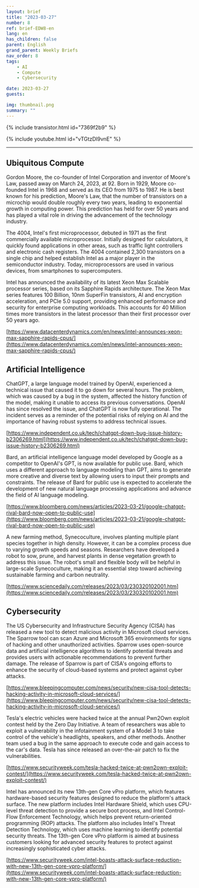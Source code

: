 ```yaml
---
layout: brief
title: "2023-03-27"
number: 8
ref: brief-EDW8-en
lang: en
has_children: false
parent: English
grand_parent: Weekly Briefs
nav_order: 8
tags:
    - AI
    - Compute
    - Cybersecurity

date: 2023-03-27
guests:

img: thumbnail.png
summary: ""
---
```


{% include transistor.html id="7369f2b9" %}



{% include youtube.html id="vTGtzDl9vnE" %}

---

## Ubiquitous Compute

Gordon Moore, the co-founder of Intel Corporation and inventor of Moore's Law, passed away on March 24, 2023, at 92. Born in 1929, Moore co-founded Intel in 1968 and served as its CEO from 1975 to 1987. He is best known for his prediction, Moore's Law, that the number of transistors on a microchip would double roughly every two years, leading to exponential growth in computing power. This prediction has held for over 50 years and has played a vital role in driving the advancement of the technology industry.

The 4004, Intel's first microprocessor, debuted in 1971 as the first commercially available microprocessor. Initially designed for calculators, it quickly found applications in other areas, such as traffic light controllers and electronic cash registers. The 4004 contained 2,300 transistors on a single chip and helped establish Intel as a major player in the semiconductor industry. Today, microprocessors are used in various devices, from smartphones to supercomputers.

Intel has announced the availability of its latest Xeon Max Scalable processor series, based on its Sapphire Rapids architecture. The Xeon Max series features 100 Billion, 10nm SuperFin transistors, AI and encryption acceleration, and PCIe 5.0 support, providing enhanced performance and security for enterprise computing workloads.  This accounts for 40 Million times more transistors in the latest processor than their first processor over 50 years ago.

[https://www.datacenterdynamics.com/en/news/intel-announces-xeon-max-sapphire-rapids-cpus/](https://www.datacenterdynamics.com/en/news/intel-announces-xeon-max-sapphire-rapids-cpus/)

## Artificial Intelligence

ChatGPT, a large language model trained by OpenAI, experienced a technical issue that caused it to go down for several hours. The problem, which was caused by a bug in the system, affected the history function of the model, making it unable to access its previous conversations. OpenAI has since resolved the issue, and ChatGPT is now fully operational. The incident serves as a reminder of the potential risks of relying on AI and the importance of having robust systems to address technical issues.

[https://www.independent.co.uk/tech/chatgpt-down-bug-issue-history-b2306269.html](https://www.independent.co.uk/tech/chatgpt-down-bug-issue-history-b2306269.html)

Bard, an artificial intelligence language model developed by Google as a competitor to OpenAI's GPT, is now available for public use. Bard, which uses a different approach to language modeling than GPT, aims to generate more creative and diverse text by allowing users to input their prompts and constraints. The release of Bard for public use is expected to accelerate the development of new natural language processing applications and advance the field of AI language modeling.

[https://www.bloomberg.com/news/articles/2023-03-21/google-chatgpt-rival-bard-now-open-to-public-use](https://www.bloomberg.com/news/articles/2023-03-21/google-chatgpt-rival-bard-now-open-to-public-use)

A new farming method, Synecoculture, involves planting multiple plant species together in high density. However, it can be a complex process due to varying growth speeds and seasons. Researchers have developed a robot to sow, prune, and harvest plants in dense vegetation growth to address this issue. The robot's small and flexible body will be helpful in large-scale Synecoculture, making it an essential step toward achieving sustainable farming and carbon neutrality.

[https://www.sciencedaily.com/releases/2023/03/230320102001.htm](https://www.sciencedaily.com/releases/2023/03/230320102001.htm)

## Cybersecurity

The US Cybersecurity and Infrastructure Security Agency (CISA) has released a new tool to detect malicious activity in Microsoft cloud services. The Sparrow tool can scan Azure and Microsoft 365 environments for signs of hacking and other unauthorized activities. Sparrow uses open-source data and artificial intelligence algorithms to identify potential threats and provides users with actionable recommendations to prevent further damage. The release of Sparrow is part of CISA's ongoing efforts to enhance the security of cloud-based systems and protect against cyber attacks.

[https://www.bleepingcomputer.com/news/security/new-cisa-tool-detects-hacking-activity-in-microsoft-cloud-services/](https://www.bleepingcomputer.com/news/security/new-cisa-tool-detects-hacking-activity-in-microsoft-cloud-services/)

Tesla's electric vehicles were hacked twice at the annual Pwn2Own exploit contest held by the Zero Day Initiative. A team of researchers was able to exploit a vulnerability in the infotainment system of a Model 3 to take control of the vehicle's headlights, speakers, and other methods. Another team used a bug in the same approach to execute code and gain access to the car's data. Tesla has since released an over-the-air patch to fix the vulnerabilities.

[https://www.securityweek.com/tesla-hacked-twice-at-pwn2own-exploit-contest/](https://www.securityweek.com/tesla-hacked-twice-at-pwn2own-exploit-contest/)

Intel has announced its new 13th-gen Core vPro platform, which features hardware-based security features designed to reduce the platform's attack surface. The new platform includes Intel Hardware Shield, which uses CPU-level threat detection to provide a secure boot process, and Intel Control-Flow Enforcement Technology, which helps prevent return-oriented programming (ROP) attacks. The platform also includes Intel's Threat Detection Technology, which uses machine learning to identify potential security threats. The 13th-gen Core vPro platform is aimed at business customers looking for advanced security features to protect against increasingly sophisticated cyber attacks.

[https://www.securityweek.com/intel-boasts-attack-surface-reduction-with-new-13th-gen-core-vpro-platform/](https://www.securityweek.com/intel-boasts-attack-surface-reduction-with-new-13th-gen-core-vpro-platform/)


